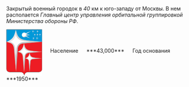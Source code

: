 <!--2021-11-17 00:23:03-->
Закрытый военный городок в *40* км к юго-западу от Москвы.
В нем располается *Главный центр управления орбитальной группировкой Министерства обороны РФ*.

<span class="dt">
  <img src="Krasnoznamensk.png" align="middle" width="96px"> &emsp; 
<span class="dtc">
  Население &emsp; ***43,000*** &emsp;
  Год&nbsp;основания &emsp; ***1950***
</span>
</span>